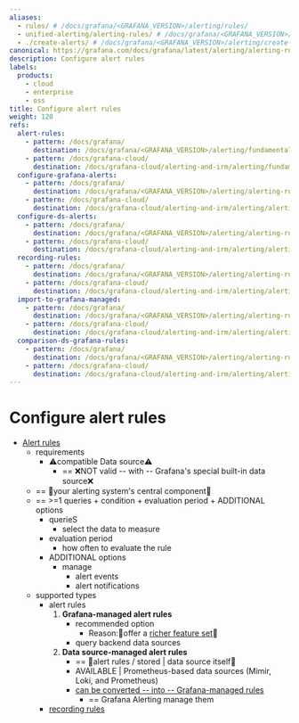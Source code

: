 ```yaml
---
aliases:
  - rules/ # /docs/grafana/<GRAFANA_VERSION>/alerting/rules/
  - unified-alerting/alerting-rules/ # /docs/grafana/<GRAFANA_VERSION>/alerting/unified-alerting/alerting-rules/
  - ./create-alerts/ # /docs/grafana/<GRAFANA_VERSION>/alerting/create-alerts/
canonical: https://grafana.com/docs/grafana/latest/alerting/alerting-rules/
description: Configure alert rules
labels:
  products:
    - cloud
    - enterprise
    - oss
title: Configure alert rules
weight: 120
refs:
  alert-rules:
    - pattern: /docs/grafana/
      destination: /docs/grafana/<GRAFANA_VERSION>/alerting/fundamentals/alert-rules/
    - pattern: /docs/grafana-cloud/
      destination: /docs/grafana-cloud/alerting-and-irm/alerting/fundamentals/alert-rules/
  configure-grafana-alerts:
    - pattern: /docs/grafana/
      destination: /docs/grafana/<GRAFANA_VERSION>/alerting/alerting-rules/create-grafana-managed-rule/
    - pattern: /docs/grafana-cloud/
      destination: /docs/grafana-cloud/alerting-and-irm/alerting/alerting-rules/create-grafana-managed-rule/
  configure-ds-alerts:
    - pattern: /docs/grafana/
      destination: /docs/grafana/<GRAFANA_VERSION>/alerting/alerting-rules/create-data-source-managed-rule/
    - pattern: /docs/grafana-cloud/
      destination: /docs/grafana-cloud/alerting-and-irm/alerting/alerting-rules/create-data-source-managed-rule/
  recording-rules:
    - pattern: /docs/grafana/
      destination: /docs/grafana/<GRAFANA_VERSION>/alerting/alerting-rules/create-recording-rules/
    - pattern: /docs/grafana-cloud/
      destination: /docs/grafana-cloud/alerting-and-irm/alerting/alerting-rules/create-recording-rules/
  import-to-grafana-managed:
    - pattern: /docs/grafana/
      destination: /docs/grafana/<GRAFANA_VERSION>/alerting/alerting-rules/alerting-migration/
    - pattern: /docs/grafana-cloud/
      destination: /docs/grafana-cloud/alerting-and-irm/alerting/alerting-rules/alerting-migration/
  comparison-ds-grafana-rules:
    - pattern: /docs/grafana/
      destination: /docs/grafana/<GRAFANA_VERSION>/alerting/alerting-rules/create-data-source-managed-rule/#comparison-with-grafana-managed-rules
    - pattern: /docs/grafana-cloud/
      destination: /docs/grafana-cloud/alerting-and-irm/alerting/alerting-rules/create-data-source-managed-rule/#comparison-with-grafana-managed-rules
---
```


# Configure alert rules

* [Alert rules](ref:alert-rules)
  * requirements
    * ⚠️compatible Data source⚠️
      * == ❌NOT valid -- with -- Grafana's special built-in data source❌
  * == 👀your alerting system's central component👀
  * == >=1 queries + condition + evaluation period + ADDITIONAL options  
    * querieS
      * select the data to measure
    * evaluation period
      * how often to evaluate the rule  
    * ADDITIONAL options
      * manage 
        * alert events
        * alert notifications
  * supported types 
    * alert rules
      1. **Grafana-managed alert rules**
         * recommended option
           * Reason:🧠offer a [richer feature set](ref:comparison-ds-grafana-rules)🧠
         * query backend data sources 
      1. **Data source-managed alert rules**
         * == 👀alert rules / stored | data source itself👀
         * AVAILABLE | Prometheus-based data sources (Mimir, Loki, and Prometheus) 
         * [can be converted -- into -- Grafana-managed rules](ref:import-to-grafana-managed) 
           * == Grafana Alerting manage them
    * [recording rules](ref:recording-rules)
